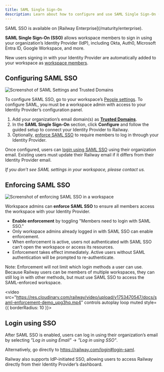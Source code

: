 ```yaml
---
title: SAML Single Sign-On
description: Learn about how to configure and use SAML Single Sign-On (SSO) for your Railway workspace.
---
```


<Banner variant="info">
SAML SSO is available on [Railway Enterprise](/maturity/enterprise).
</Banner>

**SAML Single Sign-On (SSO)** allows workspace members to sign in using your organization’s Identity Provider (IdP), including Okta, Auth0, Microsoft Entra ID, Google Workspace, and more.

New users signing in with your Identity Provider are automatically added to your workspace as [workspace members](/reference/teams#managing-workspaces).

## Configuring SAML SSO

<Image src="https://res.cloudinary.com/railway/image/upload/v1743471483/docs/saml-settings_zig2cw.png"
alt="Screenshot of SAML Settings and Trusted Domains"
layout="responsive"
width={1782} height={1660} quality={80} />

To configure SAML SSO, go to your workspace’s <a href="https://railway.com/workspace/people" target="_blank">People settings</a>. To configure SAML, you must be a workspace admin with access to your Identity Provider’s configuration panel.

1. Add your organization’s email domain(s) as [**Trusted Domains**](/reference/teams#trusted-domains).
2. In the **SAML Single Sign-On** section, click **Configure** and follow the guided setup to connect your Identity Provider to Railway.
3. Optionally, [enforce SAML SSO](#enforcing-saml-sso) to require members to log in through your Identity Provider.

Once configured, users can [login using SAML SSO](#login-using-sso) using their organization email. Existing users must update their Railway email if it differs from their Identity Provider email.

_If you don’t see SAML settings in your workspace, please contact us._

## Enforcing SAML SSO

<Image src="https://res.cloudinary.com/railway/image/upload/v1743471483/docs/enforce-saml_m0jqgn.png"
alt="Screenshot of enforcing SAML SSO in a workspace"
layout="responsive"
width={1878} height={820} quality={80} />

Workspace admins can **enforce SAML SSO** to ensure all members access the workspace with your Identity Provider.

- **Enable enforcement** by toggling "Members need to login with SAML SSO."
- Only workspace admins already logged in with SAML SSO can enable enforcement.
- When enforcement is active, users not authenticated with SAML SSO can’t open the workspace or access its resources.
- Enforcement takes effect immediately. Active users without SAML authentication will be prompted to re-authenticate.

Note: Enforcement will not limit which login methods a user can use. Because Railway users can be members of multiple workspaces, they can still log in with other methods, but must use SAML SSO to access the SAML-enforced workspace.

<video src="https://res.cloudinary.com/railway/video/upload/v1753470547/docs/saml-enforcement-demo_upg3hq.mp4" controls autoplay loop muted style={{ borderRadius: 10 }}></video>

## Login using SSO

After SAML SSO is enabled, users can log in using their organization’s email by selecting _"Log in using Email"_ → _"Log in using SSO"_.

Alternatively, go directly to https://railway.com/login#login-saml.

Railway also supports IdP-initiated SSO, allowing users to access Railway directly from their Identity Provider’s dashboard.